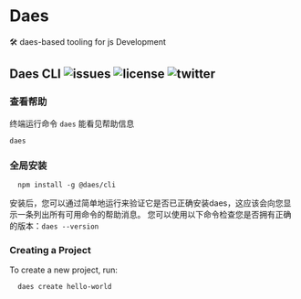 # Daes
🛠️ daes-based tooling for js Development

## Daes CLI  ![issues](https://img.shields.io/github/issues/hzs0623/daes/@daes/cli) ![license](https://img.shields.io/github/license/hzs0623/daes) ![twitter](https://img.shields.io/twitter/url?url=https://github.com/hzs0623/daes/edit/master/packages/@daes/cli)

### 查看帮助
终端运行命令 `daes` 能看见帮助信息
```
daes
```

### 全局安装
```
  npm install -g @daes/cli
```

安装后，您可以通过简单地运行来验证它是否已正确安装daes，这应该会向您显示一条列出所有可用命令的帮助消息。
您可以使用以下命令检查您是否拥有正确的版本：`daes --version`

### Creating a Project
To create a new project, run:
```
  daes create hello-world
```

